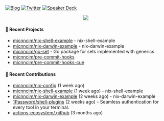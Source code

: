 [![Blog](https://img.shields.io/badge/Blog-0?style=flat-square&logo=gatsby&color=181717&logoColor=white)](https://micnncim.com)
[![Twitter](https://img.shields.io/badge/Twitter-0?style=flat-square&logo=twitter&color=1DA1F2&logoColor=white)](https://twitter.com/micnncim)
[![Speaker Deck](https://img.shields.io/badge/Speaker_Deck-0?style=flat-square&logo=speaker-deck&color=009287&logoColor=white)](https://speakerdeck.com/micnncim)

<p align="center">
<img src="https://github-readme-stats.vercel.app/api?username=micnncim&show_icons=true&count_private=true" />
</p>

#### 🍎 Recent Projects

- [micnncim/nix-shell-example](https://github.com/micnncim/nix-shell-example) - nix-shell-example
- [micnncim/nix-darwin-example](https://github.com/micnncim/nix-darwin-example) - nix-darwin-example
- [micnncim/go-set](https://github.com/micnncim/go-set) - Go package for sets implemented with generics
- [micnncim/pre-commit-hooks](https://github.com/micnncim/pre-commit-hooks)
- [micnncim/pre-commit-hooks-cue](https://github.com/micnncim/pre-commit-hooks-cue)

#### 🌱 Recent Contributions

- [micnncim/nix-config](https://github.com/micnncim/nix-config) (1 week ago)
- [micnncim/nix-shell-example](https://github.com/micnncim/nix-shell-example) (1 week ago) - nix-shell-example
- [micnncim/nix-darwin-example](https://github.com/micnncim/nix-darwin-example) (2 weeks ago) - nix-darwin-example
- [1Password/shell-plugins](https://github.com/1Password/shell-plugins) (2 weeks ago) - Seamless authentication for every tool in your terminal.
- [actions-ecosystem/.github](https://github.com/actions-ecosystem/.github) (3 months ago)
